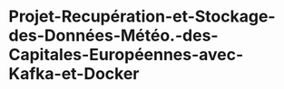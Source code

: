 # Projet-Recupération-et-Stockage-des-Données-Météo.-des-Capitales-Européennes-avec-Kafka-et-Docker

